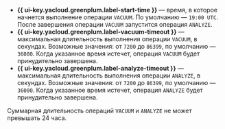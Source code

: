 * **{{ ui-key.yacloud.greenplum.label-start-time }}** — время, в которое начнется выполнение операции `VACUUM`. По умолчанию — `19:00 UTC`. После завершения операции `VACUUM` запустится операция `ANALYZE`.
* **{{ ui-key.yacloud.greenplum.label-vacuum-timeout }}** — максимальная длительность выполнения операции `VACUUM`, в секундах. Возможные значения: от `7200` до `86399`, по умолчанию — `36000`. Когда указанное время истечет, операция `VACUUM` будет принудительно завершена.
* **{{ ui-key.yacloud.greenplum.label-analyze-timeout }}** — максимальная длительность выполнения операции `ANALYZE`, в секундах. Возможные значения: от `7200` до `86399`, по умолчанию — `36000`. Когда указанное время истечет, операция `ANALYZE` будет принудительно завершена.

Суммарная длительность операций `VACUUM` и `ANALYZE` не может превышать 24 часа.

